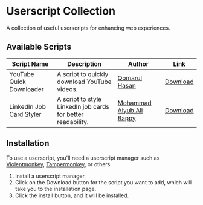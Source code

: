 # Userscript Collection

A collection of useful userscripts for enhancing web experiences.

## Available Scripts

| Script Name               | Description                                    | Author               | Link                                                                 |
|---------------------------|------------------------------------------------|----------------------|----------------------------------------------------------------------|
| YouTube Quick Downloader   | A script to quickly download YouTube videos.   | [Qomarul Hasan](https://github.com/qomarhsn) | [Download](https://github.com/qomarhsn/Userscript-Collection/raw/main/youtube-quick-downloader.user.js) |
| LinkedIn Job Card Styler   | A script to style LinkedIn job cards for better readability. | [Mohammad Aiyub Ali Bappy](https://github.com/MAAB-FW) | [Download](https://github.com/qomarhsn/Userscript-Collection/raw/main/linkedIn-job-card-styler.user.js) |

## Installation

To use a userscript, you'll need a userscript manager such as [Violentmonkey](https://violentmonkey.github.io), [Tampermonkey](https://www.tampermonkey.net), or others.

1. Install a userscript manager.
2. Click on the Download button for the script you want to add, which will take you to the installation page.
3. Click the install button, and it will be installed.

